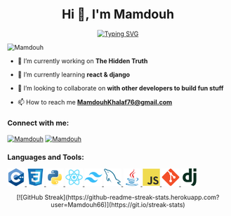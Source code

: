 <h1 align="center">Hi 👋, I'm Mamdouh</h1>

<p align="center">
<a href="https://git.io/typing-svg">
 <img src="https://readme-typing-svg.demolab.com?font=Fira+Code&pause=1000&color=DFDFDF&center=true&width=435&lines=Software+Developer;AI+enthusiast" alt="Typing SVG" /></a>
<p/>

<p align="left"> <img src="https://komarev.com/ghpvc/?username=MAamdouh66&label=Profile%20views&color=0e75b6&style=flat" alt="Mamdouh" /> </p>


- 🔭 I’m currently working on **The Hidden Truth**

- 🌱 I’m currently learning **react & django**

- 👯 I’m looking to collaborate on **with other developers to build fun stuff**

- 📫 How to reach me **MamdouhKhalaf76@gmail.com**

<h3 align="left">Connect with me:</h3>
<p align="left">
<a href="https://twitter.com/MamdouhCS" target="blank"><img align="center" src="https://raw.githubusercontent.com/rahuldkjain/github-profile-readme-generator/master/src/images/icons/Social/twitter.svg" alt="Mamdouh" height="30" width="40" /></a>
 <a href="https://www.linkedin.com/in/mamdouh-aldhafeeri-631a93241/" target="blank"><img align="center" src="https://raw.githubusercontent.com/rahuldkjain/github-profile-readme-generator/master/src/images/icons/Social/linked-in-alt.svg" alt="Mamdouh" height="30" width="40" /></a>
 </p>

<h3 align="left">Languages and Tools:</h3>
<p align="left"> 
<a href="https://www.w3schools.com/cpp/" target="_blank" rel="noreferrer">
<img src="https://raw.githubusercontent.com/devicons/devicon/master/icons/cplusplus/cplusplus-original.svg" alt="cplusplus" width="40" height="40"/>
</a> 
<a href ="https://www.w3schools.com/css/"  target="_blank" rel="noreferrer"> 
<img src ="https://github.com/devicons/devicon/blob/master/icons/css3/css3-original.svg" alt="css" width="40" height="40" />
</a>
<a href ="https://www.w3schools.com/python/"  target="_blank" rel="noreferrer"> 
<img src ="https://github.com/devicons/devicon/blob/master/icons/python/python-original.svg" alt="python" width="40" height="40" />
</a>
<a href ="https://react.dev/"  target="_blank" rel="noreferrer"> 
<img src ="https://github.com/devicons/devicon/blob/master/icons/react/react-original.svg" alt="react" width="40" height="40" />
</a>
<a href ="https://tailwindcss.com/"  target="_blank" rel="noreferrer"> 
<img src ="https://github.com/devicons/devicon/blob/master/icons/tailwindcss/tailwindcss-plain.svg" alt="tailwind" width="40" height="40" />
</a>
<a href ="https://www.mysql.com/"  target="_blank" rel="noreferrer"> 
<img src ="https://github.com/devicons/devicon/blob/master/icons/mysql/mysql-original.svg" alt="MySQL" width="40" height="40" />
</a>
<a href ="https://www.java.com/en/"  target="_blank" rel="noreferrer"> 
<img src ="https://github.com/devicons/devicon/blob/master/icons/java/java-original.svg" alt="Java" width="40" height="40" />
</a>
<a href ="https://www.javascript.com/"  target="_blank" rel="noreferrer"> 
<img src ="https://github.com/devicons/devicon/blob/master/icons/javascript/javascript-original.svg" alt="JavaScript" width="40" height="40" />
</a>
<a href ="https://git-scm.com/"  target="_blank" rel="noreferrer"> 
<img src ="https://github.com/devicons/devicon/blob/master/icons/git/git-original.svg" alt="Git" width="40" height="40" />
</a>
<a href ="https://www.djangoproject.com/"  target="_blank" rel="noreferrer"> 
<img src ="https://github.com/devicons/devicon/blob/master/icons/django/django-plain.svg" alt="Django" width="40" height="40" />
</a>
</p>

<p align="center">
[![GitHub Streak](https://github-readme-streak-stats.herokuapp.com?user=Mamdouh66)](https://git.io/streak-stats)
</p>
